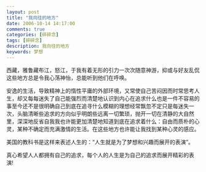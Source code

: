 ```yaml
---
layout: post
title: "我向往的地方"
date: 2006-10-14 14:17:00 
comments: true
categories: [碎碎念]
tags: [碎碎念]
description: 我向往的地方
keywords: 梦想
---
```


西藏，雅鲁藏布江，怒江，于我有着无形的引力一次次随意神游，抑或与好友乱侃这些地方总是令我心荡神怡，总能听到他们在呼唤。

安逸的生活，导致精神上的惰性平庸的外部环境，又常使自己苦闷因而时常思考人生，却又每每迷失了自己能强烈而清楚地认识到内心在追求什么也是一件不容易的事至今还不是很明确自己到底在追寻什么模糊的理想经常飘忽不定只是每迷失一次，头脑清晰些追求的方向似乎明朗些远离一切繁琐，抛开一切在清静的大自然里，深深地反省自我我也许能更加清楚地知道到底在追求着什么：自由而质朴的心灵，某种不确定而充满激情的生活。在这些地方也许能让我找到某种心灵的感应。

美国的教科书是这样来表述人生的：“人生就是为了梦想和兴趣而展开的表演”。

真心希望人人都拥有自己的追求，每个人的人生是为自己的追求而展开精彩的表演!
